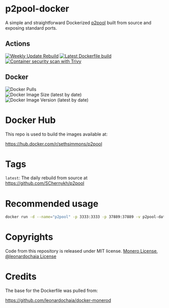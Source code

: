 # p2pool-docker
A simple and straightforward Dockerized [p2pool](https://github.com/SChernykh/p2pool) built from source and exposing standard ports.

## Actions

[![Weekly Update Rebuild](https://github.com/sethsimmons/p2pool-docker//actions/workflows/update-base-image.yml/badge.svg)](https://github.com/sethsimmons/p2pool-docker/actions/workflows/update-base-image.yml) 
[![Latest Dockerfile build](https://github.com/sethsimmons/p2pool-docker//actions/workflows/update-image-on-push.yml/badge.svg)](https://github.com/sethsimmons/p2pool-docker/actions/workflows/update-image-on-push.yml)  
[![Container security scan with Trivy](https://github.com/sethsimmons/p2pool-docker//actions/workflows/trivy-analysis.yml/badge.svg)](https://github.com/sethsimmons/p2pool-docker/actions/workflows/trivy-analysis.yml)

## Docker

![Docker Pulls](https://img.shields.io/docker/pulls/sethsimmons/p2pool)  
![Docker Image Size (latest by date)](https://img.shields.io/docker/image-size/sethsimmons/p2pool)  
![Docker Image Version (latest by date)](https://img.shields.io/docker/v/sethsimmons/p2pool)  

# Docker Hub
This repo is used to build the images available at:

https://hub.docker.com/r/sethsimmons/p2pool

# Tags

`latest`: The daily rebuild from source at https://github.com/SChernykh/p2pool

# Recommended usage

```bash
docker run -d --name="p2pool" -p 3333:3333 -p 37889:37889 -v p2pool-data:/home/p2pool sethsimmons/p2pool:latest --host node.sethforprivacy.com --rpc-port 18089 --wallet MoneroAddress --stratum 0.0.0.0:3333 --p2p 0.0.0.0:37889 --addpeers 65.21.227.114:37889
```

# Copyrights

Code from this repository is released under MIT license. [Monero License](https://github.com/monero-project/monero/blob/master/LICENSE), [@leonardochaia License](https://github.com/leonardochaia/docker-monerod/blob/master/LICENSE)

# Credits
The base for the Dockerfile was pulled from:

https://github.com/leonardochaia/docker-monerod

